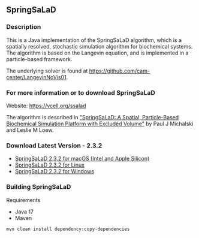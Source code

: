 ## SpringSaLaD

### Description
This is a Java implementation of the SpringSaLaD algorithm, which is a spatially resolved, stochastic simulation algorithm 
for biochemical systems.  The algorithm is based on the Langevin equation, and is implemented in a particle-based framework.  

The underlying solver is found at https://github.com/cam-center/LangevinNoVis01.  

### For more information or to download SpringSaLaD
Website:  https://vcell.org/ssalad

The algorithm is described in ["SpringSaLaD: A Spatial, Particle-Based Biochemical Simulation Platform 
with Excluded Volume"](https://pubmed.ncbi.nlm.nih.gov/26840718/)  by Paul J Michalski and Leslie M Loew.

### Download Latest Version - 2.3.2
* [SpringSaLaD 2.3.2 for macOS (Intel and Apple Silicon)](https://github.com/cam-center/SpringSaLaD/releases/download/2.3.2/SpringSaLaD_macos_2_3_2.dmg)
* [SpringSaLaD 2.3.2 for Linux](https://github.com/cam-center/SpringSaLaD/releases/download/2.3.2/SpringSaLaD_unix_2_3_2.tar.gz)
* [SpringSaLaD 2.3.2 for Windows](https://github.com/cam-center/SpringSaLaD/releases/download/2.3.2/SpringSaLaD_windows-x64_2_3_2.zip)

### Building SpringSaLaD

Requirements
* Java 17
* Maven

```bash
mvn clean install dependency:copy-dependencies
```
